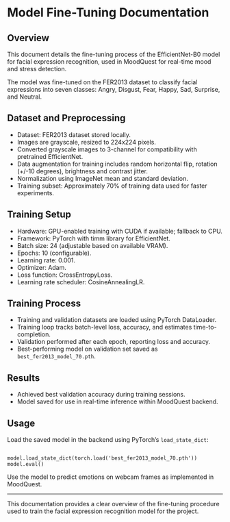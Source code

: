 # Model Fine-Tuning Documentation

## Overview
This document details the fine-tuning process of the EfficientNet-B0 model for facial expression recognition, used in MoodQuest for real-time mood and stress detection.

The model was fine-tuned on the FER2013 dataset to classify facial expressions into seven classes: Angry, Disgust, Fear, Happy, Sad, Surprise, and Neutral.

## Dataset and Preprocessing
- Dataset: FER2013 dataset stored locally.
- Images are grayscale, resized to 224x224 pixels.
- Converted grayscale images to 3-channel for compatibility with pretrained EfficientNet.
- Data augmentation for training includes random horizontal flip, rotation (+/-10 degrees), brightness and contrast jitter.
- Normalization using ImageNet mean and standard deviation.
- Training subset: Approximately 70% of training data used for faster experiments.

## Training Setup
- Hardware: GPU-enabled training with CUDA if available; fallback to CPU.
- Framework: PyTorch with timm library for EfficientNet.
- Batch size: 24 (adjustable based on available VRAM).
- Epochs: 10 (configurable).
- Learning rate: 0.001.
- Optimizer: Adam.
- Loss function: CrossEntropyLoss.
- Learning rate scheduler: CosineAnnealingLR.

## Training Process
- Training and validation datasets are loaded using PyTorch DataLoader.
- Training loop tracks batch-level loss, accuracy, and estimates time-to-completion.
- Validation performed after each epoch, reporting loss and accuracy.
- Best-performing model on validation set saved as `best_fer2013_model_70.pth`.

## Results
- Achieved best validation accuracy during training sessions.
- Model saved for use in real-time inference within MoodQuest backend.

## Usage
Load the saved model in the backend using PyTorch’s `load_state_dict`:

```

model.load_state_dict(torch.load('best_fer2013_model_70.pth'))
model.eval()

```

Use the model to predict emotions on webcam frames as implemented in MoodQuest.

---

This documentation provides a clear overview of the fine-tuning procedure used to train the facial expression recognition model for the project.



